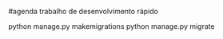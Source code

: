#agenda
trabalho de desenvolvimento rápido

python manage.py makemigrations
python manage.py migrate
